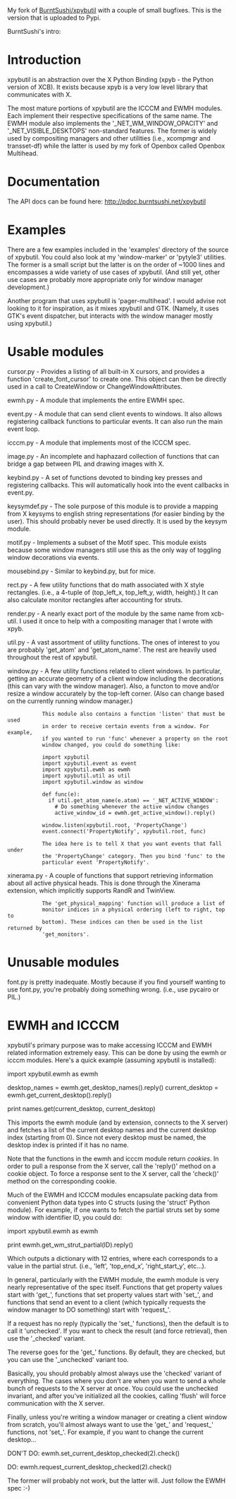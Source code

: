 My fork of [BurntSushi/xpybutil](https://www.github.com/BurntSushi/xpybutil) with a couple of small bugfixes. This is the version that is uploaded to Pypi.

BurntSushi's intro:

Introduction
============
xpybutil is an abstraction over the X Python Binding (xpyb - the Python version
of XCB). It exists because xpyb is a very low level library that communicates
with X.

The most mature portions of xpybutil are the ICCCM and EWMH modules. Each
implement their respective specifications of the same name. The EWMH module
also implements the '_NET_WM_WINDOW_OPACITY' and '_NET_VISIBLE_DESKTOPS'
non-standard features. The former is widely used by compositing managers and
other utilities (i.e., xcompmgr and transset-df) while the latter is used by my
fork of Openbox called Openbox Multihead.


Documentation
=============
The API docs can be found here: http://pdoc.burntsushi.net/xpybutil


Examples
========
There are a few examples included in the 'examples' directory of the source of
xpybutil. You could also look at my 'window-marker' or 'pytyle3' utilities. The
former is a small script but the latter is on the order of ~1000 lines and
encompasses a wide variety of use cases of xpybutil. (And still yet, other use
cases are probably more appropriate only for window manager development.)

Another program that uses xpybutil is 'pager-multihead'. I would advise not
looking to it for inspiration, as it mixes xpybutil and GTK. (Namely, it uses
GTK's event dispatcher, but interacts with the window manager mostly using
xpybutil.)


Usable modules
==============
cursor.py    - Provides a listing of all built-in X cursors, and provides a
               function 'create_font_cursor' to create one. This object can
               then be directly used in a call to CreateWindow or
               ChangeWindowAttributes.

ewmh.py      - A module that implements the entire EWMH spec.

event.py     - A module that can send client events to windows. It also allows
               registering callback functions to particular events. It can also
               run the main event loop.

icccm.py     - A module that implements most of the ICCCM spec.

image.py     - An incomplete and haphazard collection of functions that can
               bridge a gap between PIL and drawing images with X.

keybind.py   - A set of functions devoted to binding key presses and registering
               callbacks. This will automatically hook into the event callbacks
               in event.py.

keysymdef.py - The sole purpose of this module is to provide a mapping from
               X keysyms to english string representations (for easier binding
               by the user). This should probably never be used directly. It is
               used by the keysym module.

motif.py     - Implements a subset of the Motif spec. This module exists
               because some window managers still use this as the only way of
               toggling window decorations via events.

mousebind.py - Similar to keybind.py, but for mice.

rect.py      - A few utility functions that do math associated with X style
               rectangles. (i.e., a 4-tuple of (top_left_x, top_left_y, width,
               height).) It can also calculate monitor rectangles after
               accounting for struts.

render.py    - A nearly exact port of the module by the same name from
               xcb-util. I used it once to help with a compositing manager that
               I wrote with xpyb.

util.py      - A vast assortment of utility functions. The ones of interest to
               you are probably 'get_atom' and 'get_atom_name'. The rest are
               heavily used throughout the rest of xpybutil.

window.py    - A few utility functions related to client windows. In
               particular, getting an accurate geometry of a client window
               including the decorations (this can vary with the window
               manager). Also, a functon to move and/or resize a window
               accurately by the top-left corner. (Also can change based on
               the currently running window manager.)

               This module also contains a function 'listen' that must be used
               in order to receive certain events from a window. For example,
               if you wanted to run 'func' whenever a property on the root
               window changed, you could do something like:

               import xpybutil
               import xpybutil.event as event
               import xpybutil.ewmh as ewmh
               import xpybutil.util as util
               import xpybutil.window as window

               def func(e):
                 if util.get_atom_name(e.atom) == '_NET_ACTIVE_WINDOW':
                   # Do something whenever the active window changes
                   active_window_id = ewmh.get_active_window().reply()

               window.listen(xpybutil.root, 'PropertyChange')
               event.connect('PropertyNotify', xpybutil.root, func)

               The idea here is to tell X that you want events that fall under
               the 'PropertyChange' category. Then you bind 'func' to the
               particular event 'PropertyNotify'.

xinerama.py  - A couple of functions that support retrieving information about
               all active physical heads. This is done through the Xinerama
               extension, which implicitly supports RandR and TwinView.

               The 'get_physical_mapping' function will produce a list of
               monitor indices in a physical ordering (left to right, top to
               bottom). These indices can then be used in the list returned by
               'get_monitors'.


Unusable modules
================
font.py is pretty inadequate. Mostly because if you find
yourself wanting to use font.py, you're probably doing something wrong.
(i.e., use pycairo or PIL.)


EWMH and ICCCM
==============
xpybutil's primary purpose was to make accessing ICCCM and EWMH related
information extremely easy. This can be done by using the ewmh or icccm
modules. Here's a quick example (assuming xpybutil is installed):

  import xpybutil.ewmh as ewmh

  desktop_names = ewmh.get_desktop_names().reply()
  current_desktop = ewmh.get_current_desktop().reply()

  print names.get(current_desktop, current_desktop)

This imports the ewmh module (and by extension, connects to the X server) and
fetches a list of the current desktop names and the current desktop index
(starting from 0). Since not every desktop must be named, the desktop index is
printed if it has no name.

Note that the functions in the ewmh and icccm module return *cookies*. In order
to pull a response from the X server, call the 'reply()' method on a cookie
object. To force a response sent to the X server, call the 'check()' method on
the corresponding cookie.

Much of the EWMH and ICCCM modules encapsulate packing data from convenient
Python data types into C structs (using the 'struct' Python module). For
example, if one wants to fetch the partial struts set by some window with
identifier ID, you could do:

  import xpybutil.ewmh as ewmh

  print ewmh.get_wm_strut_partial(ID).reply()

Which outputs a dictionary with 12 entries, where each corresponds to a value
in the partial strut. (i.e., 'left', 'top_end_x', 'right_start_y', etc...).

In general, particularly with the EWMH module, the ewmh module is very nearly
representative of the spec itself. Functions that get property values start
with 'get_', functions that set property values start with 'set_', and
functions that send an event to a client (which typically requests the window
manager to DO something) start with 'request_'.

If a request has no reply (typically the 'set_' functions), then the
default is to call it 'unchecked'. If you want to check the result (and force
retrieval), then use the '_checked' variant.

The reverse goes for the 'get_' functions. By default, they are checked, but
you can use the '_unchecked' variant too.

Basically, you should probably almost always use the 'checked' variant of
everything. The cases where you don't are when you want to send a whole bunch
of requests to the X server at once. You could use the unchecked invariant, and
after you've initialized all the cookies, calling 'flush' will force
communication with the X server.

Finally, unless you're writing a window manager or creating a client window
from scratch, you'll almost always want to use the 'get_' and 'request_'
functions, not 'set_'. For example, if you want to change the current
desktop...

  DON'T DO: ewmh.set_current_desktop_checked(2).check()

  DO:       ewmh.request_current_desktop_checked(2).check()

The former will probably not work, but the latter will. Just follow the EWMH
spec :-)
